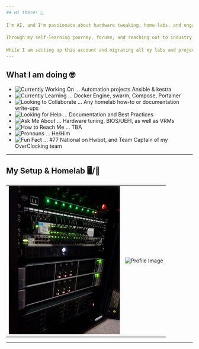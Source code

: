 ```yaml
---
## Hi there! 👋

I'm AI, and I'm passionate about hardware tweaking, home-labs, and engaging in conversations with IT pros and Homelab enthusiasts alike and aiding in help where ever I can. 

Through my self-learning journey, forums, and reaching out to industry leaders, I seek to grow and validate my understanding with large communities. I write tutorials and detailed guides on complex topics in an easy-to-understand format for like-minded professionals. Whether you're a tech enthusiast or just someone curious about IT, let's have a conversation. My content offers valuable insights and practical knowledge that I have gathered by reading thousands of hours of wikis, documentation, and reaching out to vendors or project support teams while performing configurations.

While I am setting up this account and migrating all my labs and projects from OneNote, here is a link to some of the documentation, configurations, and deployments I have performed professionally. [Link]
---
```


## What I am doing 🤓

- ![Currently Working On](https://img.shields.io/badge/-I’m%20currently%20working%20on-blue) ... Automation projects Ansible & kestra
- ![Currently Learning](https://img.shields.io/badge/-I’m%20currently%20learning-blue) ... Docker Engine, swarm, Compose, Portainer
- ![Looking to Collaborate](https://img.shields.io/badge/-I’m%20looking%20to%20collaborate%20on-blue) ... Any homelab how-to or documentation write-ups
- ![Looking for Help](https://img.shields.io/badge/-I’m%20looking%20for%20help%20with-blue) ... Documentation and Best Practices
- ![Ask Me About](https://img.shields.io/badge/-Ask%20me%20about-blue) ... Hardware tuning, BIOS/UEFI, as well as VRMs
- ![How to Reach Me](https://img.shields.io/badge/-How%20to%20reach%20me-blue) ... TBA
- ![Pronouns](https://img.shields.io/badge/-Pronouns-blue) ... He/Him
- ![Fun Fact](https://img.shields.io/badge/-Fun%20fact-blue) ... #77 National on Hwbot, and Team Captain of my OverClocking team
---

## My Setup & Homelab 🖥️/🥼

| | |
| --- | --- |
| <img src="https://github.com/Sh3llSh0cker/Sh3llSh0cker/raw/main/clockwerk.png" alt="Profile Image" width="300"/> | <img src="https://github.com/Sh3llSh0cker/Sh3llSh0cker/raw/main/clockwerk_hq.png" alt="Profile Image" width="300"/> |
---
